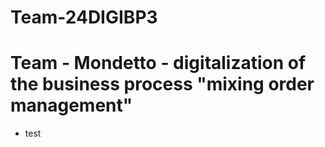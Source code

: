 # Team-24DIGIBP3 
# Team - Mondetto - digitalization of the business process "mixing order management"
- test
